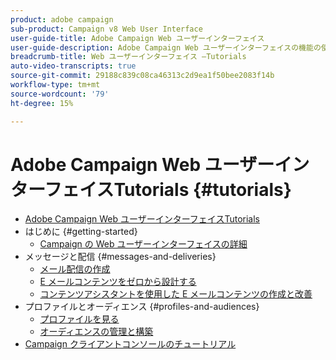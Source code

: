 ```yaml
---
product: adobe campaign
sub-product: Campaign v8 Web User Interface
user-guide-title: Adobe Campaign Web ユーザーインターフェイス
user-guide-description: Adobe Campaign Web ユーザーインターフェイスの機能の使用方法について説明します。
breadcrumb-title: Web ユーザーインターフェイス —Tutorials
auto-video-transcripts: true
source-git-commit: 29188c839c08ca46313c2d9ea1f50bee2083f14b
workflow-type: tm+mt
source-wordcount: '79'
ht-degree: 15%

---
```



# Adobe Campaign Web ユーザーインターフェイスTutorials {#tutorials}

+ [Adobe Campaign Web ユーザーインターフェイスTutorials](/help/ac-web-learn-main/overview.md)
+ はじめに {#getting-started}
   + [Campaign の Web ユーザーインターフェイスの詳細](/help/get-started/explore-the-web-ui.md)
+ メッセージと配信 {#messages-and-deliveries}
   + [メール配信の作成](/help/deliveries/create-an-email-delivery.md)
   + [E メールコンテンツをゼロから設計する](/help/design-the-delivery/create-email-content-from-scratch.md)
   + [コンテンツアシスタントを使用した E メールコンテンツの作成と改善](/help/design-the-delivery/create-and-improve-email-content-with-the-content-assistant.md)
+ プロファイルとオーディエンス {#profiles-and-audiences}
   + [プロファイルを見る](/help/profiles-and-audiences/explore-profiles.md)
   + [オーディエンスの管理と構築](/help/profiles-and-audiences/manage-and-build-audiences.md)
+ [Campaign クライアントコンソールのチュートリアル](https://experienceleague.adobe.com/docs/campaign-learn/tutorials/overview.html?lang=ja)